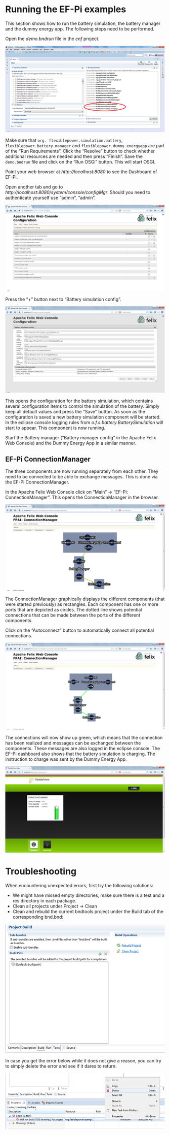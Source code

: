 # Running the EF-Pi examples
This section shows how to run the battery simulation, the battery manager and the dummy energy app. The following steps need to be performed.

Open the <i>demo.bndrun</i> file in the <i>cnf</i> project.

![](cnf.demo.bndrun.png)

Make sure that `org. flexiblepower.simulation.battery`, `flexiblepower.battery.manager` and `flexiblepower.dummy.energyapp` are part of the “Run Requirements”. Click the “Resolve” button to check whether additional resources are needed and then press “Finish”. Save the `demo.bndrun` file and click on the “Run OSGi” button. This will start OSGI.

Point your web browser at <i>http://localhost:8080</i> to see the Dashboard of EF-Pi.

Open another tab and go to <i>http://localhost:8080/system/console/configMgr</i>. Should you need to authenticate yourself use “admin”, “admin”.

![](efpi-dashboard.main.png)

Press the “+” button next to “Battery simulation config”.

![](efpi-dashboard.config.png)

This opens the configuration for the battery simulation, which contains several configuration items to control the simulation of the battery. Simply keep all default values and press the “Save” button. As soon as the configuration is saved a new battery simulation component will be started. In the eclipse console logging rules from <I>o.f.s.battery.BatterySimulation</I> will start to appear. This component is now running.

Start the Battery manager (“Battery manager config” in the Apache Felix Web Console) and the Dummy Energy App in a similar manner.


## EF-Pi ConnectionManager

The three components are now running separately from each other. They need to be connected to be able to exchange messages. This is done via the EF-Pi ConnectionManager.

In the Apache Felix Web Console click on “Main” → “EF-Pi: ConnectionManager”. This opens the ConnectionManager in the browser.

![](EF-Pi/ConnectionManager-1.png)

The ConnectionManager graphically displays the different components (that were started previously) as rectangles. Each component has one or more ports that are depicted as circles. The dotted line shows potential connections that can be made between the ports of the different components.

Click on the “Autoconnect” button to automatically connect all potential connections.

![](EF-Pi/ConnectionManager-2.png)

The connections will now show up green, which means that the connection has been realized and messages can be exchanged between the components. These messages are also logged in the eclipse console. The EF-Pi dashboard also shows that the battery simulation is charging. The instruction to charge was sent by the Dummy Energy App.

![](Dashboard-batterywidget.png)


# Troubleshooting
When encountering unexpected errors, first try the following solutions:

* We might have missed empty directories, make sure there is a test and a res directory in each package.
* Clean all projects under Project → Clean
* Clean and rebuild the current bndtools project under the Build tab of the corresponding bnd.bnd:

![](project-build.png)

In case you get the error below while it does not give a reason, you can try to simply delete the error and see if it dares to return.

![](project-build-error.png)



